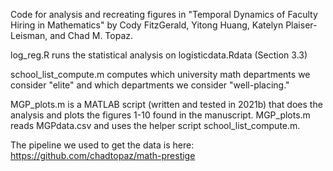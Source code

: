 Code for analysis and recreating figures in "Temporal Dynamics of Faculty Hiring in Mathematics" by Cody FitzGerald, Yitong Huang, Katelyn Plaiser-Leisman, and Chad M. Topaz. 

log_reg.R runs the statistical analysis on logisticdata.Rdata (Section 3.3) 

school_list_compute.m computes which university math departments we consider "elite" and which departments we consider "well-placing."

MGP_plots.m is a MATLAB script (written and tested in 2021b) that does the analysis and 
plots the figures 1-10 found in the manuscript. MGP_plots.m reads MGPdata.csv and uses the helper script school_list_compute.m.

The pipeline we used to get the data is here: 
https://github.com/chadtopaz/math-prestige




